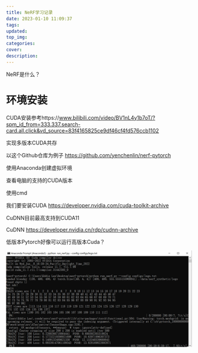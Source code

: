 ```yaml
---
title: NeRF学习记录
date: 2023-01-10 11:09:37
tags:
updated:
top_img:
categories:
cover:
description:
---
```






NeRF是什么？



# 环境安装

CUDA安装参考https://www.bilibili.com/video/BV1nL4y1b7oT/?spm_id_from=333.337.search-card.all.click&vd_source=83f4165825ce9df46cf4fd576ccb1102

实现多版本CUDA共存

以这个Github仓库为例子 https://github.com/yenchenlin/nerf-pytorch

使用Anaconda创建虚拟环境

查看电脑的支持的CUDA版本

使用cmd



我们要安装CUDA https://developer.nvidia.com/cuda-toolkit-archive

CuDNN目前最高支持到CUDA11

CuDNN https://developer.nvidia.cn/rdp/cudnn-archive









低版本Pytorch好像可以运行高版本Cuda？

![](NeRF学习记录/image-20230110122349176.png)
